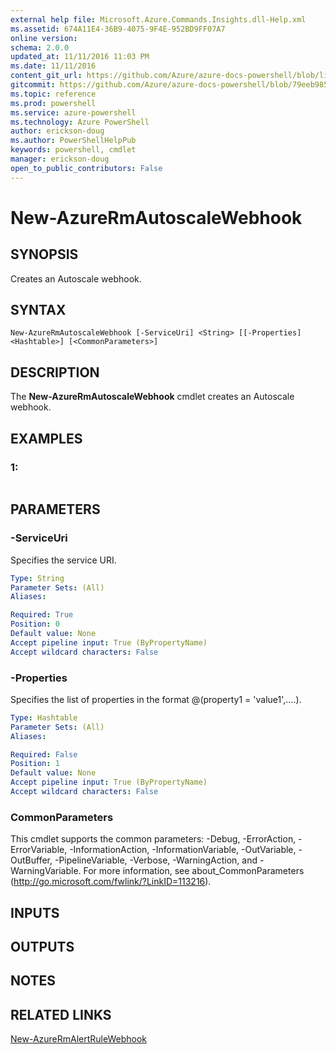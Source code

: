 ```yaml
---
external help file: Microsoft.Azure.Commands.Insights.dll-Help.xml
ms.assetid: 674A11E4-36B9-4075-9F4E-952BD9FF07A7
online version: 
schema: 2.0.0
updated_at: 11/11/2016 11:03 PM
ms.date: 11/11/2016
content_git_url: https://github.com/Azure/azure-docs-powershell/blob/live/azureps-cmdlets-docs/ResourceManager/AzureRM.Insights/v2.3.0/New-AzureRmAutoscaleWebhook.md
gitcommit: https://github.com/Azure/azure-docs-powershell/blob/79eeb985ea480979357fb4695832a0c3d29a48bf/azureps-cmdlets-docs/ResourceManager/AzureRM.Insights/v2.3.0/New-AzureRmAutoscaleWebhook.md
ms.topic: reference
ms.prod: powershell
ms.service: azure-powershell
ms.technology: Azure PowerShell
author: erickson-doug
ms.author: PowerShellHelpPub
keywords: powershell, cmdlet
manager: erickson-doug
open_to_public_contributors: False
---
```


# New-AzureRmAutoscaleWebhook

## SYNOPSIS
Creates an Autoscale webhook.

## SYNTAX

```
New-AzureRmAutoscaleWebhook [-ServiceUri] <String> [[-Properties] <Hashtable>] [<CommonParameters>]
```

## DESCRIPTION
The **New-AzureRmAutoscaleWebhook** cmdlet creates an Autoscale webhook.

## EXAMPLES

### 1:
```

```

## PARAMETERS

### -ServiceUri
Specifies the service URI.

```yaml
Type: String
Parameter Sets: (All)
Aliases: 

Required: True
Position: 0
Default value: None
Accept pipeline input: True (ByPropertyName)
Accept wildcard characters: False
```

### -Properties
Specifies the list of properties in the format @(property1 = 'value1',....).

```yaml
Type: Hashtable
Parameter Sets: (All)
Aliases: 

Required: False
Position: 1
Default value: None
Accept pipeline input: True (ByPropertyName)
Accept wildcard characters: False
```

### CommonParameters
This cmdlet supports the common parameters: -Debug, -ErrorAction, -ErrorVariable, -InformationAction, -InformationVariable, -OutVariable, -OutBuffer, -PipelineVariable, -Verbose, -WarningAction, and -WarningVariable. For more information, see about_CommonParameters (http://go.microsoft.com/fwlink/?LinkID=113216).

## INPUTS

## OUTPUTS

## NOTES

## RELATED LINKS

[New-AzureRmAlertRuleWebhook](xref:ResourceManager/AzureRM.Insights/v2.3.0/New-AzureRmAlertRuleWebhook.md)


